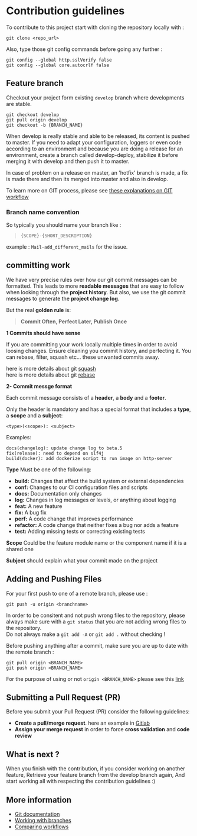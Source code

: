 # Contribution guidelines

To contribute to this project start with cloning the repository locally with : 

    git clone <repo_url>

Also, type those git config commands before going any further : 

    git config --global http.sslVerify false
    git config --global core.autocrlf false
     

## Feature branch

 Checkout your project form existing `develop` branch where developments are stable.

	git checkout develop
	git pull origin develop
    git checkout -b {BRANCH_NAME}
    
When develop is really stable and able to be released, its content is pushed to master.
If you need to adapt your configuration, loggers or even code according to an environment and because you are
doing a release for an environment, create a branch called develop-deploy, stabilize it before merging it 
with develop and then push it to master.

In case of problem on a release on master, an 'hotfix' branch is made, a fix is made there and then its merged into master and also in develop.

To learn more on GIT process, please see [these explanations on GIT workflow](http://nvie.com/posts/a-successful-git-branching-model/)
	
                
### Branch name convention

So typically you should name your branch like :

> `{SCOPE}-{SHORT_DESCRIPTION}`

example : `Mail-add_different_mails` for the issue. 


## committing work

We have very precise rules over how our git commit messages can be formatted. 
This leads to more **readable messages** that are easy to follow when looking through 
the **project history**. But also, we use the git commit messages to generate the **project change log**.

But the real **golden rule** is: 

> **Commit Often, Perfect Later, Publish Once**

**1 Commits should have sense**

If you are committing your work locally multiple times in order to avoid loosing changes. 
Ensure cleaning you commit history, and perfecting it. 
You can rebase, filter, squash etc... these unwanted commits away.

here is more details about git [squash](http://gitready.com/advanced/2009/02/10/squashing-commits-with-rebase.html)   
here is more details about git [rebase](https://git-scm.com/docs/git-rebase)

**2- Commit messge format**

Each commit message consists of a **header**, a **body** and a **footer**.

Only the header is mandatory and has a special format that includes a **type**, a **scope** and a **subject**:
    
    <type>(<scope>): <subject>
    
Examples:

    docs(changelog): update change log to beta.5
    fix(release): need to depend on slf4j
    build(docker): add dockerize script to run image on http-server

**Type** Must be one of the following:

- **build:** Changes that affect the build system or external dependencies 
- **conf:** Changes to our CI configuration files and scripts
- **docs:** Documentation only changes
- **log:** Changes in log messages or levels, or anything about logging 
- **feat:** A new feature
- **fix:** A bug fix
- **perf:** A code change that improves performance
- **refactor:** A code change that neither fixes a bug nor adds a feature
- **test:** Adding missing tests or correcting existing tests

**Scope** Could be the feature module name or the component name if it is a shared one

**Subject** should explain what your commit made on the project


## Adding and Pushing Files
	
For your first push to one of a remote branch, please use :

    git push -u origin <branchname>
    
In order to be consitent and not push wrong files to the repository, please always make sure with a `git status`
that you are not adding wrong files to the repository.  
Do not always make a `git add -A` or `git add .` without checking ! 

Before pushing anything after a commit, make sure you are up to date with the remote branch :
 
    git pull origin <BRANCH_NAME>
    git push origin <BRANCH_NAME>
    
For the purpose of using or not `origin <BRANCH_NAME>` please see this [link](https://stackoverflow.com/questions/19312622/git-push-vs-git-push-origin-branchname)    


## Submitting a Pull Request (PR)

Before you submit your Pull Request (PR) consider the following guidelines:

- **Create a pull/merge request**. here an example in  [Gitlab](https://docs.gitlab.com/ee/gitlab-basics/add-merge-request.html)
- **Assign your merge request** in order to force **cross validation** and **code review**

## What is next ?

When you finish with the contribution, if you consider working on another feature,
Retrieve your feature branch from the develop branch again,
And start working all with respecting the contribution guidelines :)


## More information

- [Git documentation](https://git-scm.com/documentation)
- [Working with branches](https://www.atlassian.com/git/tutorials/using-branches)
- [Comparing workflows](https://www.atlassian.com/git/tutorials/comparing-workflows)
